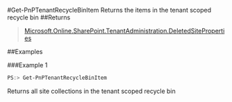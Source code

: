 #Get-PnPTenantRecycleBinItem
Returns the items in the tenant scoped recycle bin
##Returns
>[Microsoft.Online.SharePoint.TenantAdministration.DeletedSiteProperties](https://msdn.microsoft.com/en-us/library/microsoft.online.sharepoint.tenantadministration.deletedsiteproperties.aspx)

##Examples

###Example 1
```powershell
PS:> Get-PnPTenantRecycleBinItem
```
Returns all site collections in the tenant scoped recycle bin
